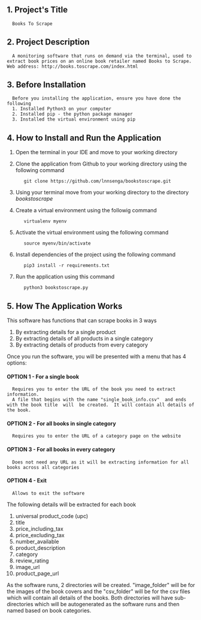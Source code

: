 ## 1. Project's Title

      Books To Scrape

## 2. Project Description

      A monitoring software that runs on demand via the terminal, used to extract book prices on an online book retailer named Books to Scrape. Web address: http://books.toscrape.com/index.html

## 3. Before Installation
      Before you installing the application, ensure you have done the following
      1. Installed Python3 on your computer
      2. Installed pip - the python package manager 
      3. Installed the virtual environment using pip

## 4. How to Install and Run the Application

1. Open the terminal in your IDE and move to your working directory

2. Clone the application from Github to your working directory using the following command 
   ```console
      git clone https://github.com/lnnsenga/bookstoscrape.git
   ```
3. Using your terminal move from your working directory to the directory _bookstoscrape_ 

4. Create a virtual environment using the followig command 
   ```console
      virtualenv myenv
   ```

5. Activate the virtual environment using the following command
   ```console
      source myenv/bin/activate
   ```

6. Install dependencies of the project using the following command 
   ```console
      pip3 install -r requirements.txt
   ```

8. Run the application using this command 
   ```console 
      python3 bookstoscrape.py
   ```

## 5. How The Application Works 

This software has functions that can scrape books in 3 ways
1. By extracting details for a single product 
2. By extracting details of all products in a single category
3. By extracting details of products from every category

Once you run the software, you will be presented with a menu that has 4 options:

#### OPTION 1 - For a single book
      Requires you to enter the URL of the book you need to extract information.
      A file that begins with the name "single_book_info.csv"  and ends with the book title  will  be created.  It will contain all details of the book.


####  OPTION 2 - For all books in single category
      Requires you to enter the URL of a category page on the website


#### OPTION 3 - For all books in every category
      Does not need any URL as it will be extracting information for all books across all categories


#### OPTION 4 - Exit
      Allows to exit the software


The following details will be extracted for each book
1. universal product_code (upc)
2. title
3. price_including_tax
4. price_excluding_tax
5. number_available
6. product_description
7. category
8. review_rating
9. image_url
10. product_page_url

As the software runs, 2 directories will be created.  "image_folder" will be for the images of the book covers and the "csv_folder" will be for the csv files which will contain all details of the books. Both directories will have sub-directories which will be autogenerated as the software runs and then named based on book categories.

